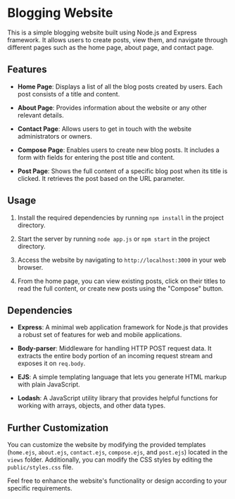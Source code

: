# Blogging Website

This is a simple blogging website built using Node.js and Express framework. It allows users to create posts, view them, and navigate through different pages such as the home page, about page, and contact page.

## Features

- **Home Page**: Displays a list of all the blog posts created by users. Each post consists of a title and content.

- **About Page**: Provides information about the website or any other relevant details.

- **Contact Page**: Allows users to get in touch with the website administrators or owners.

- **Compose Page**: Enables users to create new blog posts. It includes a form with fields for entering the post title and content.

- **Post Page**: Shows the full content of a specific blog post when its title is clicked. It retrieves the post based on the URL parameter.

## Usage

1. Install the required dependencies by running `npm install` in the project directory.

2. Start the server by running `node app.js` or `npm start` in the project directory.

3. Access the website by navigating to `http://localhost:3000` in your web browser.

4. From the home page, you can view existing posts, click on their titles to read the full content, or create new posts using the "Compose" button.

## Dependencies

- **Express**: A minimal web application framework for Node.js that provides a robust set of features for web and mobile applications.

- **Body-parser**: Middleware for handling HTTP POST request data. It extracts the entire body portion of an incoming request stream and exposes it on `req.body`.

- **EJS**: A simple templating language that lets you generate HTML markup with plain JavaScript.

- **Lodash**: A JavaScript utility library that provides helpful functions for working with arrays, objects, and other data types.

## Further Customization

You can customize the website by modifying the provided templates (`home.ejs`, `about.ejs`, `contact.ejs`, `compose.ejs`, and `post.ejs`) located in the `views` folder. Additionally, you can modify the CSS styles by editing the `public/styles.css` file.

Feel free to enhance the website's functionality or design according to your specific requirements.

